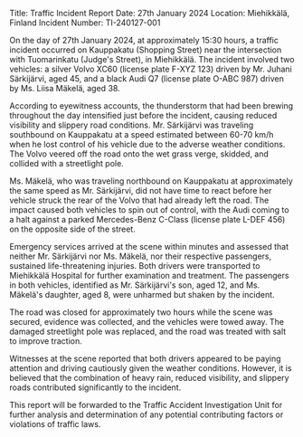  Title: Traffic Incident Report
Date: 27th January 2024
Location: Miehikkälä, Finland
Incident Number: TI-240127-001

On the day of 27th January 2024, at approximately 15:30 hours, a traffic incident occurred on Kauppakatu (Shopping Street) near the intersection with Tuomarinkatu (Judge's Street), in Miehikkälä. The incident involved two vehicles: a silver Volvo XC60 (license plate F-XYZ 123) driven by Mr. Juhani Särkijärvi, aged 45, and a black Audi Q7 (license plate O-ABC 987) driven by Ms. Liisa Mäkelä, aged 38.

According to eyewitness accounts, the thunderstorm that had been brewing throughout the day intensified just before the incident, causing reduced visibility and slippery road conditions. Mr. Särkijärvi was traveling southbound on Kauppakatu at a speed estimated between 60-70 km/h when he lost control of his vehicle due to the adverse weather conditions. The Volvo veered off the road onto the wet grass verge, skidded, and collided with a streetlight pole.

Ms. Mäkelä, who was traveling northbound on Kauppakatu at approximately the same speed as Mr. Särkijärvi, did not have time to react before her vehicle struck the rear of the Volvo that had already left the road. The impact caused both vehicles to spin out of control, with the Audi coming to a halt against a parked Mercedes-Benz C-Class (license plate L-DEF 456) on the opposite side of the street.

Emergency services arrived at the scene within minutes and assessed that neither Mr. Särkijärvi nor Ms. Mäkelä, nor their respective passengers, sustained life-threatening injuries. Both drivers were transported to Miehikkälä Hospital for further examination and treatment. The passengers in both vehicles, identified as Mr. Särkijärvi's son, aged 12, and Ms. Mäkelä's daughter, aged 8, were unharmed but shaken by the incident.

The road was closed for approximately two hours while the scene was secured, evidence was collected, and the vehicles were towed away. The damaged streetlight pole was replaced, and the road was treated with salt to improve traction.

Witnesses at the scene reported that both drivers appeared to be paying attention and driving cautiously given the weather conditions. However, it is believed that the combination of heavy rain, reduced visibility, and slippery roads contributed significantly to the incident.

This report will be forwarded to the Traffic Accident Investigation Unit for further analysis and determination of any potential contributing factors or violations of traffic laws.